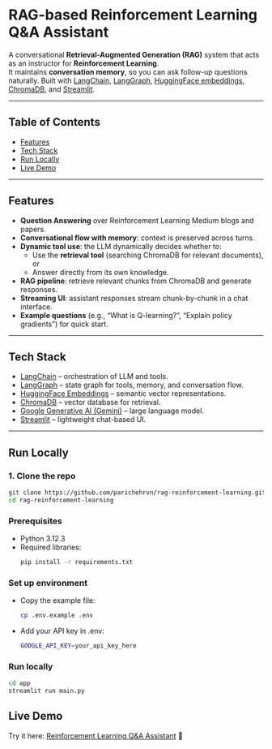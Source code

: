 # RAG-based Reinforcement Learning Q&A Assistant
A conversational **Retrieval-Augmented Generation (RAG)** system that acts as an instructor for **Reinforcement Learning**.  
It maintains **conversation memory**, so you can ask follow-up questions naturally.
Built with [LangChain](https://github.com/langchain-ai/langchain), [LangGraph](https://github.com/langchain-ai/langgraph), [HuggingFace embeddings](https://huggingface.co/), [ChromaDB](https://www.trychroma.com/), and [Streamlit](https://streamlit.io/).

---
## Table of Contents
- [Features](#introduction)
- [Tech Stack](...)
- [Run Locally](#Installation)
- [Live Demo](...)

---
## Features
- **Question Answering** over Reinforcement Learning Medium blogs and papers.
- **Conversational flow with memory**: context is preserved across turns.
- **Dynamic tool use**: the LLM dynamically decides whether to:
  - Use the **retrieval tool** (searching ChromaDB for relevant documents), or  
  - Answer directly from its own knowledge.
- **RAG pipeline**: retrieve relevant chunks from ChromaDB and generate responses.
- **Streaming UI**: assistant responses stream chunk-by-chunk in a chat interface.
- **Example questions** (e.g., “What is Q-learning?”, “Explain policy gradients”) for quick start.

---
## Tech Stack
- [LangChain](https://github.com/langchain-ai/langchain) – orchestration of LLM and tools.  
- [LangGraph](https://github.com/langchain-ai/langgraph) – state graph for tools, memory, and conversation flow.  
- [HuggingFace Embeddings](https://huggingface.co/sentence-transformers/all-MiniLM-L6-v2) – semantic vector representations.  
- [ChromaDB](https://www.trychroma.com/) – vector database for retrieval.  
- [Google Generative AI (Gemini)](https://ai.google/) – large language model.  
- [Streamlit](https://streamlit.io/) – lightweight chat-based UI.  

---
## Run Locally
### 1. Clone the repo
  ```bash
  git clone https://github.com/parichehrvn/rag-reinforcement-learning.git
  cd rag-reinforcement-learning
  ```

### Prerequisites
- Python 3.12.3
- Required libraries:
  ```bash
  pip install -r requirements.txt
  ```
  
### Set up environment
- Copy the example file:
  ```bash
  cp .env.example .env
  ```
- Add your API key in .env:
  ```bash
  GOOGLE_API_KEY=your_api_key_here
  ```

### Run locally
  ```bash
  cd app
  streamlit run main.py
  ```

## Live Demo
Try it here: [Reinforcement Learning Q&A Assistant](https://your-username-repo-name.streamlit.app) 🚀
